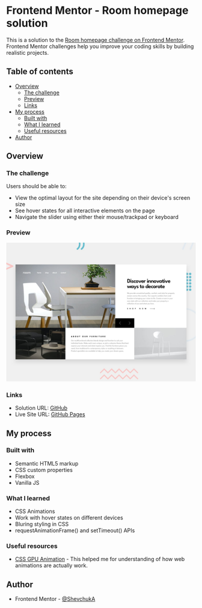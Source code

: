 # Frontend Mentor - Room homepage solution

This is a solution to the [Room homepage challenge on Frontend Mentor](https://www.frontendmentor.io/challenges/room-homepage-BtdBY_ENq). Frontend Mentor challenges help you improve your coding skills by building realistic projects.

## Table of contents

- [Overview](#overview)
  - [The challenge](#the-challenge)
  - [Preview](#preview)
  - [Links](#links)
- [My process](#my-process)
  - [Built with](#built-with)
  - [What I learned](#what-i-learned)
  - [Useful resources](#useful-resources)
- [Author](#author)

## Overview

### The challenge

Users should be able to:

- View the optimal layout for the site depending on their device's screen size
- See hover states for all interactive elements on the page
- Navigate the slider using either their mouse/trackpad or keyboard

### Preview

![](./desktop-preview.jpg)

### Links

- Solution URL: [GitHub](https://github.com/ShevchukA/room-homepage)
- Live Site URL: [GitHub Pages](https://shevchuka.github.io/bookmark-homepage/)

## My process

### Built with

- Semantic HTML5 markup
- CSS custom properties
- Flexbox
- Vanilla JS

### What I learned

- CSS Animations
- Work with hover states on different devices
- Bluring styling in CSS
- requestAnimationFrame() and setTimeout() APIs

### Useful resources

- [CSS GPU Animation](https://www.smashingmagazine.com/2016/12/gpu-animation-doing-it-right/) - This helped me for understanding of how web animations are actually work.

## Author

- Frontend Mentor - [@ShevchukA](https://www.frontendmentor.io/profile/ShevchukA)
